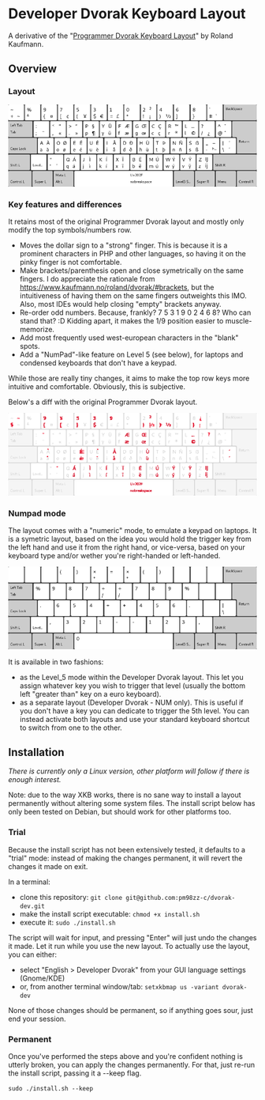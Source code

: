 # Developer Dvorak Keyboard Layout

A derivative of the "[Programmer Dvorak Keyboard Layout](https://www.kaufmann.no/roland/dvorak/)" by Roland Kaufmann.

## Overview

### Layout

![Developer Dvorak Keyboard Layout](dvorak-dev-layout.png)


### Key features and differences

It retains most of the original Programmer Dvorak layout and mostly only modify the top symbols/numbers row.

- Moves the dollar sign to a "strong" finger. This is because it is a prominent characters in PHP and other languages, so having it on the pinky finger is not comfortable.
- Make brackets/parenthesis open and close symetrically on the same fingers. I do appreciate the rationale from https://www.kaufmann.no/roland/dvorak/#brackets, but the intuitiveness of having them on the same fingers outweights this IMO. Also, most IDEs would help closing "empty" brackets anyway.
- Re-order odd numbers. Because, frankly? 7 5 3 1 9 0 2 4 6 8? Who can stand that? :D Kidding apart, it makes the 1/9 position easier to muscle-memorize.
- Add most frequently used west-european characters in the "blank" spots.
- Add a "NumPad"-like feature on Level 5 (see below), for laptops and condensed keyboards that don't have a keypad.

While those are really tiny changes, it aims to make the top row keys more intuitive and comfortable. Obviously, this is subjective.

Below's a diff with the original Programmer Dvorak layout.

![Developer Dvorak Keyboard Layout vs Programmer Dvorak Keyboard Layout](diff.png)

### Numpad mode

The layout comes with a "numeric" mode, to emulate a keypad on laptops. It is a symetric layout, based on the idea you would hold the trigger key from the left hand and use it from the right hand, or vice-versa, based on your keyboard type and/or wether you're right-handed or left-handed.

![Developer Dvorak Keyboard Layout NumPad](dvorak-num-dev-layout.png)

It is available in two fashions:
- as the Level_5 mode within the Developer Dvorak layout. This let you assign whatever key you wish to trigger that level (usually the bottom left "greater than" key on a euro keyboard).
- as a separate layout (Developer Dvorak - NUM only). This is useful if you don't have a key you can dedicate to trigger the 5th level. You can instead activate both layouts and use your standard keyboard shortcut to switch from one to the other.

## Installation

*There is currently only a Linux version, other platform will follow if there is enough interest.*

Note: due to the way XKB works, there is no sane way to install a layout permanently without altering some system files. The install script below has only been tested on Debian, but should work for other platforms too.

### Trial

Because the install script has not been extensively tested, it defaults to a "trial" mode: instead of making the changes permanent, it will revert the changes it made on exit.

In a terminal:
- clone this repository: `git clone git@github.com:pm98zz-c/dvorak-dev.git`
- make the install script executable: `chmod +x install.sh`
- execute it: `sudo ./install.sh`

The script will wait for input, and pressing "Enter" will just undo the changes it made. Let it run while you use the new layout.
To actually use the layout, you can either:
- select "English > Developer Dvorak" from your GUI language settings (Gnome/KDE)
- or, from another terminal window/tab: `setxkbmap us -variant dvorak-dev`

None of those changes should be permanent, so if anything goes sour, just end your session.

### Permanent

Once you've performed the steps above and you're confident nothing is utterly broken, you can apply the changes permanently.
For that, just re-run the install script, passing it a --keep flag.

```
sudo ./install.sh --keep
```
